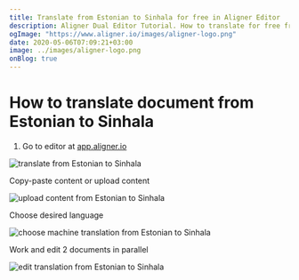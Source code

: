```yaml
---
title: Translate from Estonian to Sinhala for free in Aligner Editor
description: Aligner Dual Editor Tutorial. How to translate for free from Estonian to Sinhala. Aligner is multilingual document management platform. 
ogImage: "https://www.aligner.io/images/aligner-logo.png"
date: 2020-05-06T07:09:21+03:00
image: ../images/aligner-logo.png
onBlog: true
---
```


# How to translate document from Estonian to Sinhala

1. Go to editor at [app.aligner.io](https://app.aligner.io "Aligner App web page")

![translate from Estonian to Sinhala](../aligner-blank-editor.png "translate from Estonian to Sinhala")

Copy-paste content or upload content

![upload content from Estonian to Sinhala](../aligner-uploaded-document.png "upload content from Estonian to Sinhala")

Choose desired language

![choose machine translation from Estonian to Sinhala](../aligner-language-dropdown.png "choose machine translation from Estonian to Sinhala")

Work and edit 2 documents in parallel

![edit translation from Estonian to Sinhala](../aligner-double-sitded-editor.png "edit translation from Estonian to Sinhala")

